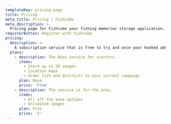 ```yaml
---
templateKey: pricing-page
title: Pricing
meta_title: Pricing | Fishcube
meta_description: >-
  Pricing page for Fishcube your fishing memories storage application.
registerButton: Register with Fishcube
pricing:
  description: >-
    A subscription service that is free to try and once your hooked add as you grow.
  plans:
    - description: The Base service for starters.
      items:
        - Store up to 20 images 
        - Location maps
        - Order fish and districts to your current campaign
      plan: Base
      price: 'Free'
    - description: The service is for the pros.
      items:
        - All off the base options
        - Unlimited images
      plan: Pros
      price: '2'
---
```


